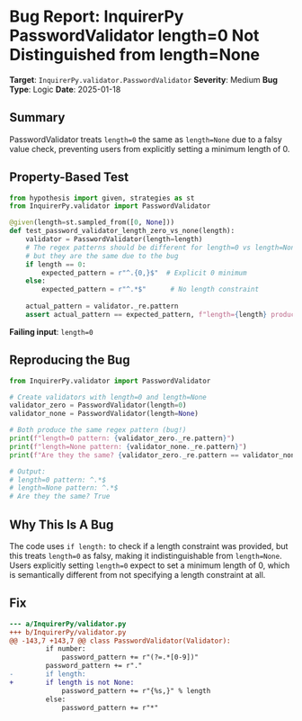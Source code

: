 # Bug Report: InquirerPy PasswordValidator length=0 Not Distinguished from length=None

**Target**: `InquirerPy.validator.PasswordValidator`
**Severity**: Medium
**Bug Type**: Logic
**Date**: 2025-01-18

## Summary

PasswordValidator treats `length=0` the same as `length=None` due to a falsy value check, preventing users from explicitly setting a minimum length of 0.

## Property-Based Test

```python
from hypothesis import given, strategies as st
from InquirerPy.validator import PasswordValidator

@given(length=st.sampled_from([0, None]))
def test_password_validator_length_zero_vs_none(length):
    validator = PasswordValidator(length=length)
    # The regex patterns should be different for length=0 vs length=None
    # but they are the same due to the bug
    if length == 0:
        expected_pattern = r"^.{0,}$"  # Explicit 0 minimum
    else:
        expected_pattern = r"^.*$"      # No length constraint
    
    actual_pattern = validator._re.pattern
    assert actual_pattern == expected_pattern, f"length={length} produces wrong pattern"
```

**Failing input**: `length=0`

## Reproducing the Bug

```python
from InquirerPy.validator import PasswordValidator

# Create validators with length=0 and length=None
validator_zero = PasswordValidator(length=0)
validator_none = PasswordValidator(length=None)

# Both produce the same regex pattern (bug!)
print(f"length=0 pattern: {validator_zero._re.pattern}")
print(f"length=None pattern: {validator_none._re.pattern}")
print(f"Are they the same? {validator_zero._re.pattern == validator_none._re.pattern}")

# Output:
# length=0 pattern: ^.*$
# length=None pattern: ^.*$
# Are they the same? True
```

## Why This Is A Bug

The code uses `if length:` to check if a length constraint was provided, but this treats `length=0` as falsy, making it indistinguishable from `length=None`. Users explicitly setting `length=0` expect to set a minimum length of 0, which is semantically different from not specifying a length constraint at all.

## Fix

```diff
--- a/InquirerPy/validator.py
+++ b/InquirerPy/validator.py
@@ -143,7 +143,7 @@ class PasswordValidator(Validator):
         if number:
             password_pattern += r"(?=.*[0-9])"
         password_pattern += r"."
-        if length:
+        if length is not None:
             password_pattern += r"{%s,}" % length
         else:
             password_pattern += r"*"
```